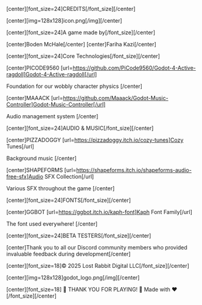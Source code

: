 

[center][font_size=24]CREDITS[/font_size][/center]




[center][img=128x128]icon.png[/img][/center]




[center][font_size=24]A game made by[/font_size][/center]


[center]Boden McHale[/center]
[center]Fariha Kazi[/center]




[center][font_size=24]Core Technologies[/font_size][/center]


[center]PICODE9560
[url=https://github.com/PiCode9560/Godot-4-Active-ragdoll]Godot-4-Active-ragdoll[/url] 

Foundation for our wobbly character physics
[/center]


[center]MAAACK
[url=https://github.com/Maaack/Godot-Music-Controller]Godot-Music-Controller[/url]

Audio management system
[/center]




[center][font_size=24]AUDIO & MUSIC[/font_size][/center]


[center]PIZZADOGGY
[url=https://pizzadoggy.itch.io/cozy-tunes]Cozy Tunes[/url]

Background music
[/center]


[center]SHAPEFORMS
[url=https://shapeforms.itch.io/shapeforms-audio-free-sfx]Audio SFX Collection[/url]

Various SFX throughout the game
[/center]




[center][font_size=24]FONTS[/font_size][/center]

[center]GGBOT
[url=https://ggbot.itch.io/kaph-font]Kaph Font Family[/url]

The font used everywhere!
[/center]




[center][font_size=24]BETA TESTERS[/font_size][/center]

[center]Thank you to all our Discord community members
who provided invaluable feedback during development[/center]




[center][font_size=18]© 2025 Lost Rabbit Digital LLC[/font_size][/center]


[center][img=128x128]godot_logo.png[/img][/center]


[center][font_size=18]
🐰 THANK YOU FOR PLAYING! 🐰
Made with ❤️
[/font_size][/center]

